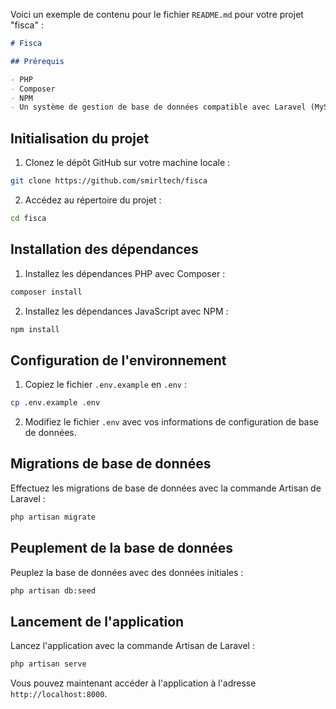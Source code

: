 Voici un exemple de contenu pour le fichier `README.md` pour votre projet "fisca" :

```markdown
# Fisca

## Prérequis

- PHP
- Composer
- NPM
- Un système de gestion de base de données compatible avec Laravel (MySQL, PostgreSQL, SQLite, etc.)
```
## Initialisation du projet

1. Clonez le dépôt GitHub sur votre machine locale :
```bash
git clone https://github.com/smirltech/fisca
```

2. Accédez au répertoire du projet :

```bash
cd fisca
```

## Installation des dépendances

1. Installez les dépendances PHP avec Composer :

```bash
composer install
```

2. Installez les dépendances JavaScript avec NPM :

```bash
npm install
```

## Configuration de l'environnement

1. Copiez le fichier `.env.example` en `.env` :

```bash
cp .env.example .env
```

2. Modifiez le fichier `.env` avec vos informations de configuration de base de données.

## Migrations de base de données

Effectuez les migrations de base de données avec la commande Artisan de Laravel :

```bash
php artisan migrate
```

## Peuplement de la base de données

Peuplez la base de données avec des données initiales :

```bash
php artisan db:seed
```

## Lancement de l'application

Lancez l'application avec la commande Artisan de Laravel :

```bash
php artisan serve
```

Vous pouvez maintenant accéder à l'application à l'adresse `http://localhost:8000`.
```
